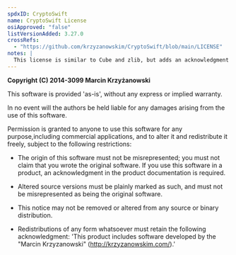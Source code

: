 ```yaml
---
spdxID: CryptoSwift
name: CryptoSwift License
osiApproved: "false"
listVersionAdded: 3.27.0
crossRefs: 
  - "https://github.com/krzyzanowskim/CryptoSwift/blob/main/LICENSE"
notes: |
  This license is similar to Cube and zlib, but adds an acknowledgment requirement.
---
```


**Copyright (C) 2014-3099 Marcin Krzyżanowski**

This software is provided 'as-is', without any express or implied warranty.

In no event will the authors be held liable for any damages arising from the use of this software.

Permission is granted to anyone to use this software for any purpose,including commercial applications, and to alter it and redistribute it freely, subject to the following restrictions:

- The origin of this software must not be misrepresented; you must not claim that you wrote the original software. If you use this software in a product, an acknowledgment in the product documentation is required.

- Altered source versions must be plainly marked as such, and must not be misrepresented as being the original software.

- This notice may not be removed or altered from any source or binary distribution.

- Redistributions of any form whatsoever must retain the following acknowledgment: 'This product includes software developed by the "Marcin Krzyzanowski" (http://krzyzanowskim.com/).'
